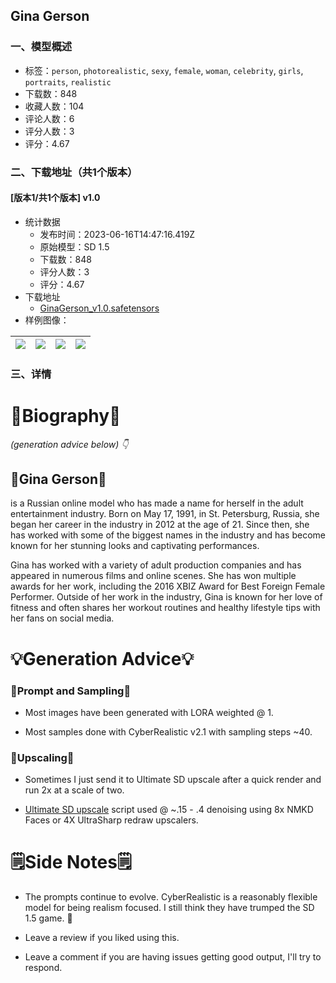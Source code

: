 ## Gina Gerson
### 一、模型概述

- 标签：`person`, `photorealistic`, `sexy`, `female`, `woman`, `celebrity`, `girls`, `portraits`, `realistic`
- 下载数：848
- 收藏人数：104
- 评论人数：6
- 评分人数：3
- 评分：4.67

### 二、下载地址（共1个版本）

#### [版本1/共1个版本] v1.0

- 统计数据
  - 发布时间：2023-06-16T14:47:16.419Z
  - 原始模型：SD 1.5
  - 下载数：848
  - 评分人数：3
  - 评分：4.67
- 下载地址
  - [GinaGerson_v1.0.safetensors](https://civitai.com/api/download/models/65664)
- 样例图像：

| <img src="https://image.civitai.com/xG1nkqKTMzGDvpLrqFT7WA/83d62cb2-866b-4ecc-ba4c-31ea373cce60/width=450/856675.jpeg" /> | <img src="https://image.civitai.com/xG1nkqKTMzGDvpLrqFT7WA/53385ead-08b9-4d5a-a27c-76cb0f455492/width=450/727242.jpeg" /> | <img src="https://image.civitai.com/xG1nkqKTMzGDvpLrqFT7WA/31f2fa70-d6bd-45a6-9bd7-47a999e9e146/width=450/727245.jpeg" /> | <img src="https://image.civitai.com/xG1nkqKTMzGDvpLrqFT7WA/894cfc63-54d7-4376-9849-32cc4f699548/width=450/727240.jpeg" /> |
| ---- | ---- | ---- | ---- |


### 三、详情
<h1>📝Biography📝</h1><p><em>(generation advice below) 👇</em></p><h2>🌟Gina Gerson🌟</h2><p>is a Russian online model who has made a name for herself in the adult entertainment industry. Born on May 17, 1991, in St. Petersburg, Russia, she began her career in the industry in 2012 at the age of 21. Since then, she has worked with some of the biggest names in the industry and has become known for her stunning looks and captivating performances.</p><p>Gina has worked with a variety of adult production companies and has appeared in numerous films and online scenes. She has won multiple awards for her work, including the 2016 XBIZ Award for Best Foreign Female Performer. Outside of her work in the industry, Gina is known for her love of fitness and often shares her workout routines and healthy lifestyle tips with her fans on social media.</p><h1>💡Generation Advice💡</h1><h3>🔧Prompt and Sampling🔧</h3><ul><li><p>Most images have been generated with LORA weighted @ 1.</p></li><li><p>Most samples done with CyberRealistic v2.1 with sampling steps ~40.</p></li></ul><p></p><h3>🚀Upscaling🚀</h3><ul><li><p>Sometimes I just send it to Ultimate SD upscale after a quick render and run 2x at a scale of two.</p></li><li><p><a target="_blank" rel="ugc" href="https://github.com/Coyote-A/ultimate-upscale-for-automatic1111">Ultimate SD upscale</a> script used @ ~.15 - .4 denoising using 8x NMKD Faces or 4X UltraSharp redraw upscalers.</p></li></ul><p></p><h1>🗒️Side Notes🗒️</h1><ul><li><p>The prompts continue to evolve. CyberRealistic is a reasonably flexible model for being realism focused. I still think they have trumped the SD 1.5 game. 👑</p></li><li><p>Leave a review if you liked using this.</p></li><li><p>Leave a comment if you are having issues getting good output, I'll try to respond.</p></li></ul>